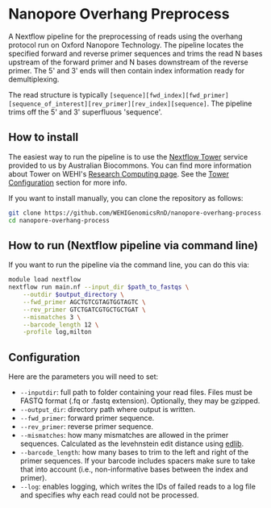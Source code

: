 # Nanopore Overhang Preprocess

A Nextflow pipeline for the preprocessing of reads using the overhang protocol run on Oxford Nanopore Technology. The pipeline locates the specified forward and reverse primer sequences and trims the read N bases upstream of the forward primer and N bases downstream of the reverse primer. The 5' and 3' ends will then contain index information ready for demultiplexing.

The read structure is typically `[sequence][fwd_index][fwd_primer][sequence_of_interest][rev_primer][rev_index][sequence]`. The pipeline trims off the 5' and 3' superfluous 'sequence'. 

## How to install

The easiest way to run the pipeline is to use the [Nextflow Tower](https://tower.services.biocommons.org.au) service provided to us by Australian Biocommons. You can find more information about Tower on WEHI's [Research Computing page](https://wehieduau.sharepoint.com/sites/rc2/SitePages/Nextflow-Tower.aspx). See the [Tower Configuration](https://github.com/WEHIGenomicsRnD/nf-qc-pipe#tower-configuration) section for more info.

If you want to install manually, you can clone the repository as follows:

```bash
git clone https://github.com/WEHIGenomicsRnD/nanopore-overhang-process.git
cd nanopore-overhang-process
```

## How to run (Nextflow pipeline via command line)

If you want to run the pipeline via the command line, you can do this via:

```bash
module load nextflow
nextflow run main.nf --input_dir $path_to_fastqs \
    --outdir $output_directory \
    --fwd_primer AGCTGTCGTAGTGGTAGTC \
    --rev_primer GTCTGATCGTGCTGCTGAT \
    --mismatches 3 \
    --barcode_length 12 \
    -profile log,milton
```

## Configuration

Here are the parameters you will need to set:

- `--inputdir`: full path to folder containing your read files. Files must be FASTQ format (.fq or .fastq extension). Optionally, they may be gzipped.
- `--output_dir`: directory path where output is written.
- `--fwd_primer`: forward primer sequence.
- `--rev_primer`: reverse primer sequence.
- `--mismatches`: how many mismatches are allowed in the primer sequences. Calculated as the levehnstein edit distance using [edlib](https://github.com/Martinsos/edlib).
- `--barcode_length`: how many bases to trim to the left and right of the primer sequences. If your barcode includes spacers make sure to take that into account (i.e., non-informative bases between the index and primer).
- `--log`: enables logging, which writes the IDs of failed reads to a log file and specifies why each read could not be processed.
